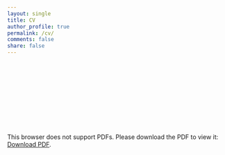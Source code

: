 ```yaml
---
layout: single
title: CV
author_profile: true
permalink: /cv/
comments: false
share: false
---
```


<object data="http://huyenle.net/CV_Dec2018.pdf" type="application/pdf" width="700px" height="700px">
    <embed src="http://huyenle.net/CV_Dec2018.pdf">
        <p>This browser does not support PDFs. Please download the PDF to view it: <a href="http://www.dropbox.com/s/2x0n5tfpeicqcww/CV_Dec2018.pdf">Download PDF</a>.</p>
    </embed>
</object>

